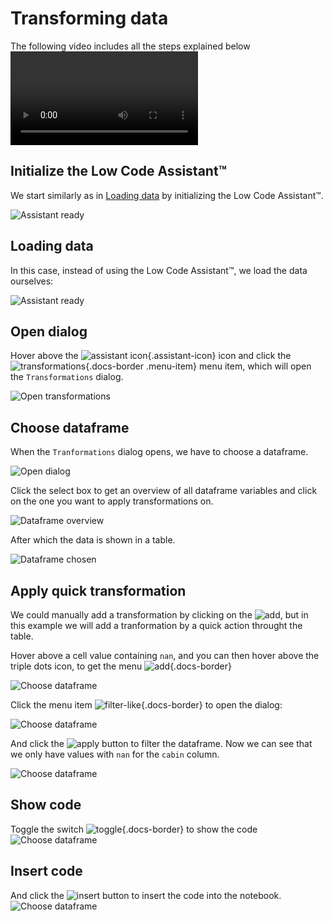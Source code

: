 # Transforming data

The following video includes all the steps explained below
<video controls>
    <source src="https://user-images.githubusercontent.com/46192475/182823427-61bf2e88-db15-4aa8-bf85-054b21c9e6ac.mp4">
</video>


## Initialize the Low Code Assistant™

We start similarly as in [Loading data](loading-data/csv.md) by initializing the Low Code Assistant™.

![Assistant ready](../screenshots/transform/01-assistant-ready.png)


## Loading data

In this case, instead of using the Low Code Assistant™, we load the data ourselves:

![Assistant ready](../screenshots/transform/02-assistant-visible.png)



## Open dialog

Hover above the ![assistant icon](../screenshots/general/assistant-icon.png){.assistant-icon} icon and click the ![transformations](../screenshots/general/assistant-transformations.png){.docs-border .menu-item} menu item, which will open the `Transformations` dialog.

![Open transformations](../screenshots/transform/03-assistant-expand.png)

## Choose dataframe

When the `Tranformations` dialog opens, we have to choose a dataframe.

![Open dialog](../screenshots/transform/04-transformations.png)


Click the select box to get an overview of all dataframe variables and click on the one you want to apply transformations on.

![Dataframe overview](../screenshots/transform/05-choose-dataframe.png)


After which the data is shown in a table.

![Dataframe chosen](../screenshots/transform/06-pick-dataframe.png)

## Apply quick transformation

We could manually add a transformation by clicking on the ![add](../screenshots/general/assistant-transformation-add.png), but
in this example we will add a tranformation by a quick action throught the table. 


Hover above a cell value containing `nan`, and you can then hover above the triple dots icon, to get the menu ![add](../screenshots/general/assistant-transformation-filter-like.png){.docs-border}

![Choose dataframe](../screenshots/transform/07-popup-menu.png)

Click the menu item ![filter-like](../screenshots/general/assistant-transformation-filter-like.png){.docs-border} to open the dialog:

![Choose dataframe](../screenshots/transform/08-filter-values-like.png)

And click the ![apply](../screenshots/general/assistant-transformation-apply.png) button to filter the dataframe. Now we can see that we only 
have values with `nan` for the `cabin` column.

![Choose dataframe](../screenshots/transform/09-filtered.png)

## Show code

Toggle the switch ![toggle](../screenshots/general/assistant-transformation-toggle-code.png){.docs-border} to show the code
![Choose dataframe](../screenshots/transform/10-show-code.png)

## Insert code

And click the ![insert](../screenshots/general/assistant-transformation-insert-code.png) button to insert the code into the notebook.
![Choose dataframe](../screenshots/transform/11-insert-code.png)

